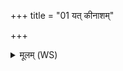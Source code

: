+++
title = "01 यत् कीनाशम्"

+++
<details><summary>मूलम् (WS)</summary>

यत् कीनाशं सीरपतिर्दण्डेन हन्ति मन्युतः ।  
यत् किञ्च खल्यं सादान्ववमिन्द्रराशौ तदाहितम् ॥ १ ॥
</details>
